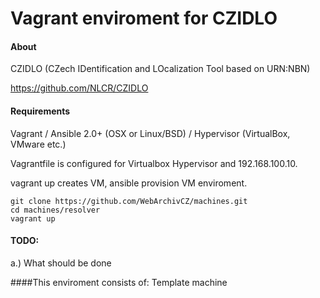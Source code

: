 # Vagrant enviroment for CZIDLO

#### About
CZIDLO (CZech IDentification and LOcalization Tool based on URN:NBN) 

https://github.com/NLCR/CZIDLO

#### Requirements
Vagrant / Ansible 2.0+ (OSX or Linux/BSD) / Hypervisor (VirtualBox, VMware etc.)  

Vagrantfile is configured for Virtualbox Hypervisor and 192.168.100.10.  

vagrant up creates VM, ansible provision VM enviroment.  


```
git clone https://github.com/WebArchivCZ/machines.git  
cd machines/resolver
vagrant up
```


#### TODO: 
a.) What should be done

####This enviroment consists of: 
Template machine
